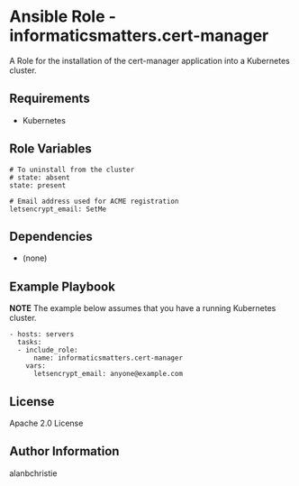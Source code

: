 Ansible Role - informaticsmatters.cert-manager
==============================================

A Role for the installation of the cert-manager application into a Kubernetes
cluster.

Requirements
------------

-   Kubernetes

Role Variables
--------------

    # To uninstall from the cluster
    # state: absent
    state: present

    # Email address used for ACME registration
    letsencrypt_email: SetMe
    
Dependencies
------------

-   (none)

Example Playbook
----------------

**NOTE** The example below assumes that you have a running Kubernetes
cluster.

    - hosts: servers
      tasks:
      - include_role:
          name: informaticsmatters.cert-manager
        vars:
          letsencrypt_email: anyone@example.com

License
-------

Apache 2.0 License

Author Information
------------------

alanbchristie
